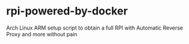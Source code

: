 # rpi-powered-by-docker
Arch Linux ARM setup script to obtain a full RPI with Automatic Reverse Proxy and more without pain
